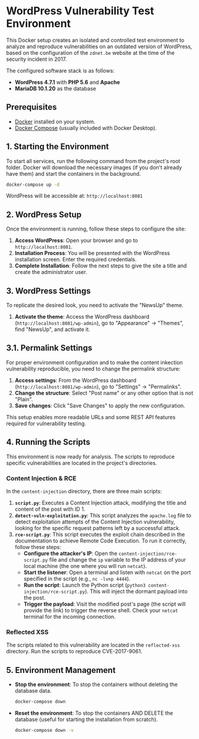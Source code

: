 # WordPress Vulnerability Test Environment

This Docker setup creates an isolated and controlled test environment to analyze and reproduce vulnerabilities on an outdated version of WordPress, based on the configuration of the `zdnet.be` website at the time of the security incident in 2017.

The configured software stack is as follows:
-   **WordPress 4.7.1** with **PHP 5.6** and **Apache**
-   **MariaDB 10.1.20** as the database

## Prerequisites

-   [Docker](https://docs.docker.com/get-docker/) installed on your system.
-   [Docker Compose](https://docs.docker.com/compose/install/) (usually included with Docker Desktop).

## 1. Starting the Environment

To start all services, run the following command from the project's root folder. Docker will download the necessary images (if you don't already have them) and start the containers in the background.

```bash
docker-compose up -d
```

WordPress will be accessible at:
`http://localhost:8081`

## 2. WordPress Setup

Once the environment is running, follow these steps to configure the site:

1.  **Access WordPress**: Open your browser and go to `http://localhost:8081`.
2.  **Installation Process**: You will be presented with the WordPress installation screen. Enter the required credentials.
3.  **Complete Installation**: Follow the next steps to give the site a title and create the administrator user.

## 3. WordPress Settings

To replicate the desired look, you need to activate the "NewsUp" theme.

1.  **Activate the theme**: Access the WordPress dashboard (`http://localhost:8081/wp-admin`), go to "Appearance" -> "Themes", find "NewsUp", and activate it.

## 3.1. Permalink Settings

For proper environment configuration and to make the content inkection vulnerability reproducible, you need to change the permalink structure:

1.  **Access settings**: From the WordPress dashboard (`http://localhost:8081/wp-admin`), go to "Settings" -> "Permalinks".
2.  **Change the structure**: Select "Post name" or any other option that is not "Plain".
3.  **Save changes**: Click "Save Changes" to apply the new configuration.

This setup enables more readable URLs and some REST API features required for vulnerability testing.

## 4. Running the Scripts

This environment is now ready for analysis. The scripts to reproduce specific vulnerabilities are located in the project's directories.

### Content Injection & RCE

In the `content-injection` directory, there are three main scripts:

1.  **`script.py`**: Executes a Content Injection attack, modifying the title and content of the post with ID 1.
2.  **`detect-vuln-exploitation.py`**: This script analyzes the `apache.log` file to detect exploitation attempts of the Content Injection vulnerability, looking for the specific request patterns left by a successful attack.
3.  **`rce-script.py`**: This script executes the exploit chain described in the documentation to achieve Remote Code Execution. To run it correctly, follow these steps:
    *   **Configure the attacker's IP**: Open the `content-injection/rce-script.py` file and change the `ip` variable to the IP address of your local machine (the one where you will run `netcat`).
    *   **Start the listener**: Open a terminal and listen with `netcat` on the port specified in the script (e.g., `nc -lvnp 4444`).
    *   **Run the script**: Launch the Python script (`python3 content-injection/rce-script.py`). This will inject the dormant payload into the post.
    *   **Trigger the payload**: Visit the modified post's page (the script will provide the link) to trigger the reverse shell. Check your `netcat` terminal for the incoming connection.

### Reflected XSS

The scripts related to this vulnerability are located in the `reflected-xss` directory. Run the scripts to reproduce CVE-2017-9061.

## 5. Environment Management

-   **Stop the environment**: To stop the containers without deleting the database data.
    ```bash
    docker-compose down
    ```
-   **Reset the environment**: To stop the containers AND DELETE the database (useful for starting the installation from scratch).
    ```bash
    docker-compose down -v
    ```
